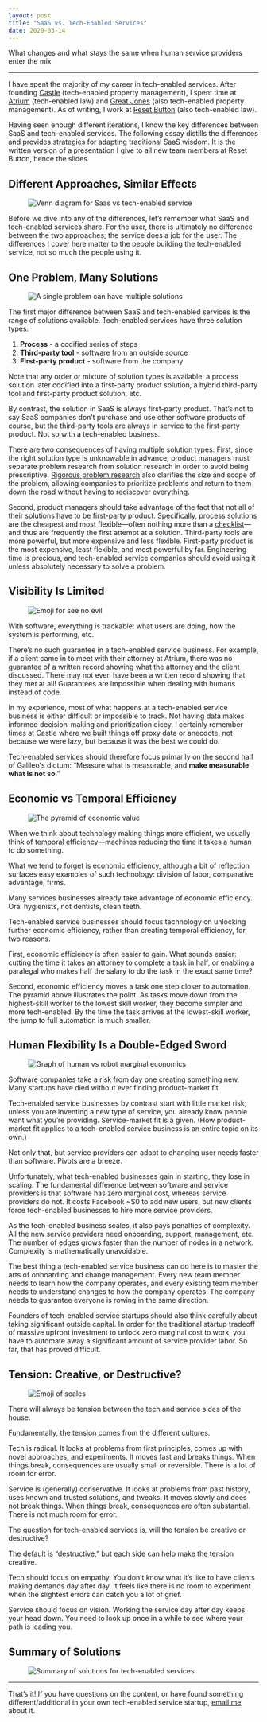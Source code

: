 ```yaml
---
layout: post
title: "SaaS vs. Tech-Enabled Services"
date: 2020-03-14
---
```


What changes and what stays the same when human service providers enter the mix

<!--more-->
<hr>

I have spent the majority of my career in tech-enabled services. After founding [Castle](https://www.crunchbase.com/organization/castle) (tech-enabled property management), I spent time at [Atrium](https://www.crunchbase.com/organization/atrium-lts) (tech-enabled law) and [Great Jones](https://www.crunchbase.com/organization/great-jones#section-overview) (also tech-enabled property management). As of writing, I work at [Reset Button](http://resetbutton.com) (also tech-enabled law).

Having seen enough different iterations, I know the key differences between SaaS and tech-enabled services. The following essay distills the differences and provides strategies for adapting traditional SaaS wisdom. It is the written version of a presentation I give to all new team members at Reset Button, hence the slides.

## Different Approaches, Similar Effects

<figure class="text-center">
  <img src="/img/saas-vs-tes-01.png" class="figure-img img-fluid rounded text-center" alt="Venn diagram for Saas vs tech-enabled service">
</figure>

Before we dive into any of the differences, let’s remember what SaaS and tech-enabled services share. For the user, there is ultimately no difference between the two approaches; the service does a job for the user. The differences I cover here matter to the people building the tech-enabled service, not so much the people using it.

## One Problem, Many Solutions

<figure class="text-center">
  <img src="/img/saas-vs-tes-02.png" class="figure-img img-fluid rounded text-center" alt="A single problem can have multiple solutions">
</figure>

The first major difference between SaaS and tech-enabled services is the range of solutions available. Tech-enabled services have three solution types:

<ol>
  <li><b>Process</b> - a codified series of steps</li>
  <li><b>Third-party tool</b> - software from an outside source</li>
  <li><b>First-party product</b> - software from the company</li>
</ol>

Note that any order or mixture of solution types is available: a process solution later codified into a first-party product solution, a hybrid third-party tool and first-party product solution, etc.

By contrast, the solution in SaaS is always first-party product. That’s not to say SaaS companies don’t purchase and use other software products of course, but the third-party tools are always in service to the first-party product. Not so with a tech-enabled business.

There are two consequences of having multiple solution types. First, since the right solution type is unknowable in advance, product managers must separate problem research from solution research in order to avoid being prescriptive. [Rigorous problem research](/on-problems) also clarifies the size and scope of the problem, allowing companies to prioritize problems and return to them down the road without having to rediscover everything.

Second, product managers should take advantage of the fact that not all of their solutions have to be first-party product. Specifically, process solutions are the cheapest and most flexible—often nothing more than a [checklist](https://en.wikipedia.org/wiki/The_Checklist_Manifesto)—and thus are frequently the first attempt at a solution. Third-party tools are more powerful, but more expensive and less flexible. First-party product is the most expensive, least flexible, and most powerful by far. Engineering time is precious, and tech-enabled service companies should avoid using it unless absolutely necessary to solve a problem.

## Visibility Is Limited

<figure class="text-center">
  <img src="/img/saas-vs-tes-03.png" class="figure-img img-fluid rounded text-center" alt="Emoji for see no evil">
</figure>

With software, everything is trackable: what users are doing, how the system is performing, etc.

There’s no such guarantee in a tech-enabled service business. For example, if a client came in to meet with their attorney at Atrium, there was no guarantee of a written record showing what the attorney and the client discussed. There may not even have been a written record showing that they met at all! Guarantees are impossible when dealing with humans instead of code.

In my experience, most of what happens at a tech-enabled service business is either difficult or impossible to track. Not having data makes informed decision-making and prioritization dicey. I certainly remember times at Castle where we built things off proxy data or anecdote, not because we were lazy, but because it was the best we could do.

Tech-enabled services should therefore focus primarily on the second half of Galileo's dictum: “Measure what is measurable, and <b>make measurable what is not so</b>.”

## Economic vs Temporal Efficiency

<figure class="text-center">
  <img src="/img/saas-vs-tes-04.png" class="figure-img img-fluid rounded text-center" alt="The pyramid of economic value">
</figure>

When we think about technology making things more efficient, we usually think of temporal efficiency—machines reducing the time it takes a human to do something.

What we tend to forget is economic efficiency, although a bit of reflection surfaces easy examples of such technology: division of labor, comparative advantage, firms.

Many services businesses already take advantage of economic efficiency. Oral hygienists, not dentists, clean teeth.

Tech-enabled service businesses should focus technology on unlocking further economic efficiency, rather than creating temporal efficiency, for two reasons.

First, economic efficiency is often easier to gain. What sounds easier: cutting the time it takes an attorney to complete a task in half, or enabling a paralegal who makes half the salary to do the task in the exact same time?

Second, economic efficiency moves a task one step closer to automation. The pyramid above illustrates the point. As tasks move down from the highest-skill worker to the lowest skill worker, they become simpler and more tech-enabled. By the time the task arrives at the lowest-skill worker, the jump to full automation is much smaller.

## Human Flexibility Is a Double-Edged Sword

<figure class="text-center">
  <img src="/img/saas-vs-tes-05.png" class="figure-img img-fluid rounded text-center" alt="Graph of human vs robot marginal economics">
</figure>

Software companies take a risk from day one creating something new. Many startups have died without ever finding product-market fit.

Tech-enabled service businesses by contrast start with little market risk; unless you are inventing a new type of service, you already know people want what you’re providing. Service-market fit is a given. (How product-market fit applies to a tech-enabled service business is an entire topic on its own.)

Not only that, but service providers can adapt to changing user needs faster than software. Pivots are a breeze.

Unfortunately, what tech-enabled businesses gain in starting, they lose in scaling. The fundamental difference between software and service providers is that software has zero marginal cost, whereas service providers do not. It costs Facebook ~$0 to add new users, but new clients force tech-enabled businesses to hire more service providers.

As the tech-enabled business scales, it also pays penalties of complexity. All the new service providers need onboarding, support, management, etc. The number of edges grows faster than the number of nodes in a network. Complexity is mathematically unavoidable.

The best thing a tech-enabled service business can do here is to master the arts of onboarding and change management. Every new team member needs to learn how the company operates, and every existing team member needs to understand changes to how the company operates. The company needs to guarantee everyone is rowing in the same direction.

Founders of tech-enabled service startups should also think carefully about taking significant outside capital. In order for the traditional startup tradeoff of massive upfront investment to unlock zero marginal cost to work, you have to automate away a significant amount of service provider labor. So far, that has proved difficult.

## Tension: Creative, or Destructive?
<figure class="text-center">
  <img src="/img/saas-vs-tes-06.png" class="figure-img img-fluid rounded text-center" alt="Emoji of scales">
</figure>
There will always be tension between the tech and service sides of the house.

Fundamentally, the tension comes from the different cultures.

Tech is radical. It looks at problems from first principles, comes up with novel approaches, and experiments. It moves fast and breaks things. When things break, consequences are usually small or reversible. There is a lot of room for error.

Service is (generally) conservative. It looks at problems from past history, uses known and trusted solutions, and tweaks. It moves slowly and does not break things. When things break, consequences are often substantial. There is not much room for error.

The question for tech-enabled services is, will the tension be creative or destructive?

The default is “destructive,” but each side can help make the tension creative.

Tech should focus on empathy. You don’t know what it’s like to have clients making demands day after day. It feels like there is no room to experiment when the slightest errors can catch you a lot of grief.

Service should focus on vision. Working the service day after day keeps your head down. You need to look up once in a while to see where your path is leading you.

## Summary of Solutions
<figure class="text-center">
  <img src="/img/saas-vs-tes-07.png" class="figure-img img-fluid rounded text-center" alt="Summary of solutions for tech-enabled services">
</figure>
<hr>

That’s it! If you have questions on the content, or have found something different/additional in your own tech-enabled service startup, [email me](mailto:me@timdingman.com) about it.
